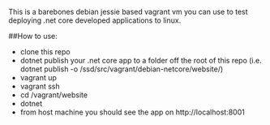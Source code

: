
This is a barebones debian jessie based vagrant vm you can use to test deploying .net core developed applications to linux.

##How to use:
- clone this repo
- dotnet publish your .net core app to a folder off the root of this repo (i.e. dotnet publish -o /ssd/src/vagrant/debian-netcore/website/) 
- vagrant up
- vagrant ssh
- cd /vagrant/website
- dotnet <name of executable>
- from host machine you should see the app on http://localhost:8001

